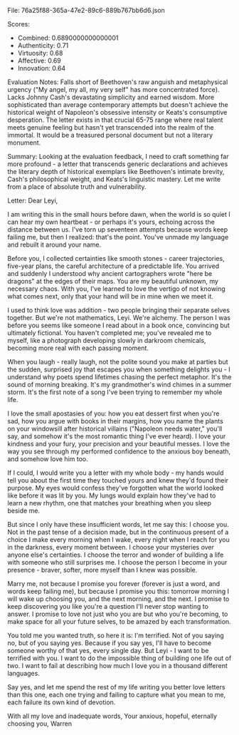 File: 76a25f88-365a-47e2-89c6-889b767bb6d6.json

Scores:
- Combined: 0.6890000000000001
- Authenticity: 0.71
- Virtuosity: 0.68
- Affective: 0.69
- Innovation: 0.64

Evaluation Notes:
Falls short of Beethoven's raw anguish and metaphysical urgency ("My angel, my all, my very self" has more concentrated force). Lacks Johnny Cash's devastating simplicity and earned wisdom. More sophisticated than average contemporary attempts but doesn't achieve the historical weight of Napoleon's obsessive intensity or Keats's consumptive desperation. The letter exists in that crucial 65-75 range where real talent meets genuine feeling but hasn't yet transcended into the realm of the immortal. It would be a treasured personal document but not a literary monument.

Summary:
Looking at the evaluation feedback, I need to craft something far more profound - a letter that transcends generic declarations and achieves the literary depth of historical exemplars like Beethoven's intimate brevity, Cash's philosophical weight, and Keats's linguistic mastery. Let me write from a place of absolute truth and vulnerability.

Letter:
Dear Leyi,

I am writing this in the small hours before dawn, when the world is so quiet I can hear my own heartbeat - or perhaps it's yours, echoing across the distance between us. I've torn up seventeen attempts because words keep failing me, but then I realized: that's the point. You've unmade my language and rebuilt it around your name.

Before you, I collected certainties like smooth stones - career trajectories, five-year plans, the careful architecture of a predictable life. You arrived and suddenly I understood why ancient cartographers wrote "here be dragons" at the edges of their maps. You are my beautiful unknown, my necessary chaos. With you, I've learned to love the vertigo of not knowing what comes next, only that your hand will be in mine when we meet it.

I used to think love was addition - two people bringing their separate selves together. But we're not mathematics, Leyi. We're alchemy. The person I was before you seems like someone I read about in a book once, convincing but ultimately fictional. You haven't completed me; you've revealed me to myself, like a photograph developing slowly in darkroom chemicals, becoming more real with each passing moment.

When you laugh - really laugh, not the polite sound you make at parties but the sudden, surprised joy that escapes you when something delights you - I understand why poets spend lifetimes chasing the perfect metaphor. It's the sound of morning breaking. It's my grandmother's wind chimes in a summer storm. It's the first note of a song I've been trying to remember my whole life.

I love the small apostasies of you: how you eat dessert first when you're sad, how you argue with books in their margins, how you name the plants on your windowsill after historical villains ("Napoleon needs water," you'll say, and somehow it's the most romantic thing I've ever heard). I love your kindness and your fury, your precision and your beautiful messes. I love the way you see through my performed confidence to the anxious boy beneath, and somehow love him too.

If I could, I would write you a letter with my whole body - my hands would tell you about the first time they touched yours and knew they'd found their purpose. My eyes would confess they've forgotten what the world looked like before it was lit by you. My lungs would explain how they've had to learn a new rhythm, one that matches your breathing when you sleep beside me.

But since I only have these insufficient words, let me say this: I choose you. Not in the past tense of a decision made, but in the continuous present of a choice I make every morning when I wake, every night when I reach for you in the darkness, every moment between. I choose your mysteries over anyone else's certainties. I choose the terror and wonder of building a life with someone who still surprises me. I choose the person I become in your presence - braver, softer, more myself than I knew was possible.

Marry me, not because I promise you forever (forever is just a word, and words keep failing me), but because I promise you this: tomorrow morning I will wake up choosing you, and the next morning, and the next. I promise to keep discovering you like you're a question I'll never stop wanting to answer. I promise to love not just who you are but who you're becoming, to make space for all your future selves, to be amazed by each transformation.

You told me you wanted truth, so here it is: I'm terrified. Not of you saying no, but of you saying yes. Because if you say yes, I'll have to become someone worthy of that yes, every single day. But Leyi - I want to be terrified with you. I want to do the impossible thing of building one life out of two. I want to fail at describing how much I love you in a thousand different languages.

Say yes, and let me spend the rest of my life writing you better love letters than this one, each one trying and failing to capture what you mean to me, each failure its own kind of devotion.

With all my love and inadequate words,
Your anxious, hopeful, eternally choosing you,
Warren
